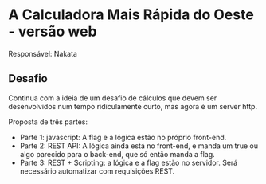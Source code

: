 # A Calculadora Mais Rápida do Oeste - versão web

Responsável: Nakata

## Desafio

Continua com a ideia de um desafio de cálculos que devem ser desenvolvidos num tempo ridiculamente curto, mas agora é um server http.

Proposta de três partes:
- Parte 1: javascript: A flag e a lógica estão no próprio front-end.
- Parte 2: REST API: A lógica ainda está no front-end, e manda um true ou algo parecido para o back-end, que só então manda a flag.
- Parte 3: REST + Scripting: a lógica e a flag estão no servidor. Será necessário automatizar com requisições REST.
